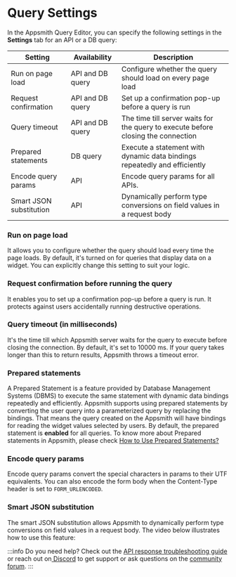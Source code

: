 # Query Settings

In the Appsmith Query Editor, you can specify the following settings in the **Settings** tab for an API or a DB query:

|Setting   | Availability  | Description  |
|----------|---------------|--------------|
| Run on page load  | API and DB query  | Configure whether the query should load on every page load   |
| Request confirmation  | API and DB query  | Set up a confirmation pop-up before a query is run  |
| Query timeout  | API and DB query  | The time till server waits for the query to execute before closing the connection   |
| Prepared statements | DB query | Execute a statement with dynamic data bindings repeatedly and efficiently |
| Encode query params  | API  |  Encode query params for all APIs. |
| Smart JSON substitution  | API   | Dynamically perform type conversions on field values in a request body  |

### Run on page load

It allows you to configure whether the query should load every time the page loads. By default, it's turned on for queries that display data on a widget. You can explicitly change this setting to suit your logic.

### Request confirmation before running the query

It enables you to set up a confirmation pop-up before a query is run. It protects against users accidentally running destructive operations.

### Query timeout (in milliseconds)

It's the time till which Appsmith server waits for the query to execute before closing the connection. By default, it's set to 10000 ms. If your query takes longer than this to return results, Appsmith throws a timeout error.

### Prepared statements

A Prepared Statement is a feature provided by Database Management Systems (DBMS) to execute the same statement with dynamic data bindings repeatedly and efficiently. Appsmith supports using prepared statements by converting the user query into a parameterized query by replacing the bindings. That means the query created on the Appsmith will have bindings for reading the widget values selected by users. By default, the prepared statement is **enabled** for all queries. To know more about Prepared statements in Appsmith, please check [How to Use Prepared Statements?](/learning-and-resources/how-to-guides/how-to-use-prepared-statements.md)

### Encode query params

 Encode query params convert the special characters in params to their UTF equivalents. You can also encode the form body when the Content-Type header is set to `FORM_URLENCODED`.


### Smart JSON substitution

The smart JSON substitution allows Appsmith to dynamically perform type conversions on field values in a request body. The video below illustrates how to use this feature:

<VideoEmbed host="youtube" videoId="-Z3y-pdNhXc" title="How to use smart JSON substitution" caption="How to use smart JSON substitution"/>

:::info
Do you need help? Check out the [API response troubleshooting guide](/help-and-support/troubleshooting-guide/query-errors) or reach out on[ Discord](https://discord.com/invite/rBTTVJp) to get support or ask questions on the [community forum](https://community.appsmith.com/).
:::
